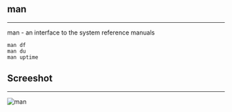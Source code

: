 ## man
*********

man - an interface to the system reference manuals

``````
man df
man du
man uptime
````````````

## Screeshot
***************

![man](screenshot/man.jpg)
